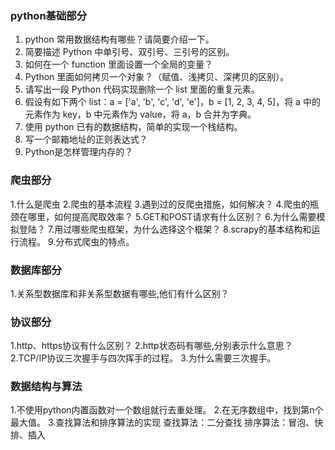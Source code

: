 ### python基础部分

1. python 常用数据结构有哪些？请简要介绍一下。
2. 简要描述 Python 中单引号、双引号、三引号的区别。
3. 如何在一个 function 里面设置一个全局的变量？
4. Python 里面如何拷贝一个对象？（赋值、浅拷贝、深拷贝的区别）。
5. 请写出一段 Python 代码实现删除一个 list 里面的重复元素。
6. 假设有如下两个 list：a = ['a', 'b', 'c', 'd', 'e']，b = [1, 2, 3, 4, 5]，将 a 中的元素作为 key，b 中元素作为 value，将 a，b 合并为字典。
7. 使用 python 已有的数据结构，简单的实现一个栈结构。
8. 写一个邮箱地址的正则表达式？
9. Python是怎样管理内存的？

### 爬虫部分

1.什么是爬虫
2.爬虫的基本流程
3.遇到过的反爬虫措施，如何解决？
4.爬虫的瓶颈在哪里，如何提高爬取效率？
5.GET和POST请求有什么区别？
6.为什么需要模拟登陆？
7.用过哪些爬虫框架，为什么选择这个框架？
8.scrapy的基本结构和运行流程。
9.分布式爬虫的特点。

### 数据库部分
1.关系型数据库和非关系型数据有哪些,他们有什么区别？


### 协议部分
1.http、https协议有什么区别？
2.http状态码有哪些,分别表示什么意思？
2.TCP/IP协议三次握手与四次挥手的过程。
3.为什么需要三次握手。

### 数据结构与算法
1.不使用python内置函数对一个数组就行去重处理。
2.在无序数组中，找到第n个最大值。
3.查找算法和排序算法的实现
查找算法：二分查找
排序算法：冒泡、快排、插入










